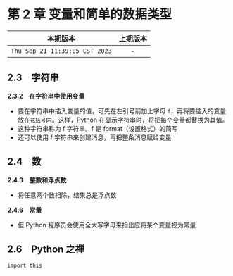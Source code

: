 # 第 2 章 变量和简单的数据类型

|本期版本|上期版本
|:---:|:---:
`Thu Sep 21 11:39:05 CST 2023` | -

## 2.3　字符串

**2.3.2　在字符串中使用变量**

* 要在字符串中插入变量的值，可先在左引号前加上字母 `f`，再将要插入的变量放在`花括号`内。这样，Python 在显示字符串时，将把每个变量都替换为其值。
* 这种字符串称为 f 字符串。f 是 format（设置格式）的简写
* 还可以使用 f 字符串来创建消息，再把整条消息赋给变量

## 2.4　数

**2.4.3　整数和浮点数**

* 将任意两个数相除，结果总是浮点数

**2.4.6　常量**

* 但 Python 程序员会使用全大写字母来指出应将某个变量视为常量

## 2.6　Python 之禅

```pytyon
import this
```